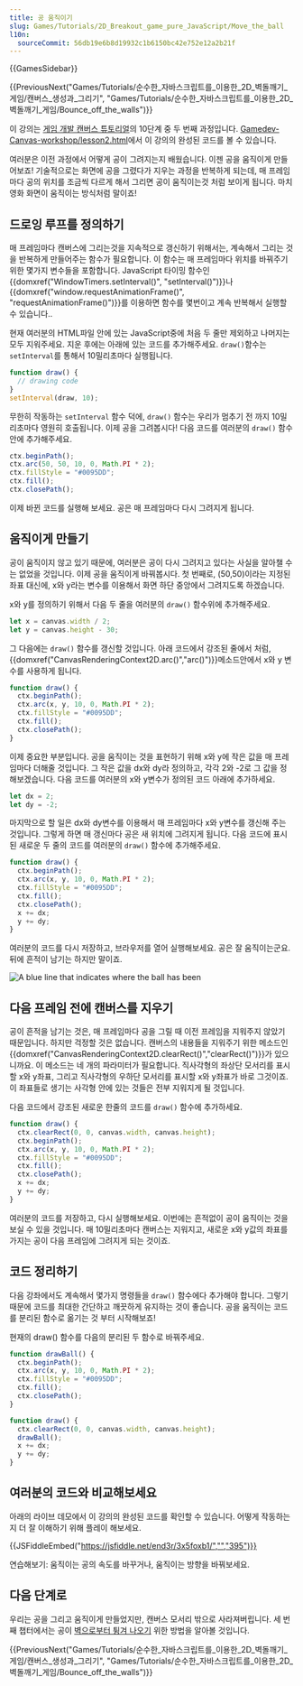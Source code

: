 ```yaml
---
title: 공 움직이기
slug: Games/Tutorials/2D_Breakout_game_pure_JavaScript/Move_the_ball
l10n:
  sourceCommit: 56db19e6b8d19932c1b6150bc42e752e12a2b21f
---
```


{{GamesSidebar}}

{{PreviousNext("Games/Tutorials/순수한_자바스크립트를_이용한_2D_벽돌깨기_게임/캔버스_생성과_그리기", "Games/Tutorials/순수한_자바스크립트를_이용한_2D_벽돌깨기_게임/Bounce_off_the_walls")}}

이 강의는 [게임 개발 캔버스 튜토리얼](/ko/docs/Games/Workflows/Breakout_game_from_scratch)의 10단계 중 두 번째 과정입니다. [Gamedev-Canvas-workshop/lesson2.html](https://github.com/end3r/Gamedev-Canvas-workshop/blob/gh-pages/lesson02.html)에서 이 강의의 완성된 코드를 볼 수 있습니다.

여러분은 이전 과정에서 어떻게 공이 그려지는지 배웠습니다. 이젠 공을 움직이게 만들어보죠! 기술적으로는 화면에 공을 그렸다가 지우는 과정을 반복하게 되는데, 매 프레임마다 공의 위치를 조금씩 다르게 해서 그리면 공이 움직이는것 처럼 보이게 됩니다. 마치 영화 화면이 움직이는 방식처럼 말이죠!

## 드로잉 루프를 정의하기

매 프레임마다 캔버스에 그리는것을 지속적으로 갱신하기 위해서는, 계속해서 그리는 것을 반복하게 만들어주는 함수가 필요합니다. 이 함수는 매 프레임마다 위치를 바꿔주기 위한 몇가지 변수들을 포함합니다. JavaScript 타이밍 함수인 {{domxref("WindowTimers.setInterval()", "setInterval()")}}나 {{domxref("window.requestAnimationFrame()", "requestAnimationFrame()")}}를 이용하면 함수를 몇번이고 계속 반복해서 실행할 수 있습니다..

현재 여러분의 HTML파일 안에 있는 JavaScript중에 처음 두 줄만 제외하고 나머지는 모두 지워주세요. 지운 후에는 아래에 있는 코드를 추가해주세요. `draw()`함수는 `setInterval`를 통해서 10밀리초마다 실행됩니다.

```js
function draw() {
  // drawing code
}
setInterval(draw, 10);
```

무한히 작동하는 `setInterval` 함수 덕에, `draw()` 함수는 우리가 멈추기 전 까지 10밀리초마다 영원히 호출됩니다. 이제 공을 그려봅시다! 다음 코드를 여러분의 `draw()` 함수 안에 추가해주세요.

```js
ctx.beginPath();
ctx.arc(50, 50, 10, 0, Math.PI * 2);
ctx.fillStyle = "#0095DD";
ctx.fill();
ctx.closePath();
```

이제 바뀐 코드를 실행해 보세요. 공은 매 프레임마다 다시 그려지게 됩니다.

## 움직이게 만들기

공이 움직이지 않고 있기 때문에, 여러분은 공이 다시 그려지고 있다는 사실을 알아챌 수 는 없었을 것입니다. 이제 공을 움직이게 바꿔봅시다. 첫 번째로, (50,50)이라는 지정된 좌표 대신에, x와 y라는 변수를 이용해서 화면 하단 중앙에서 그려지도록 하겠습니다.

x와 y를 정의하기 위해서 다음 두 줄을 여러분의 `draw()` 함수위에 추가해주세요.

```js
let x = canvas.width / 2;
let y = canvas.height - 30;
```

그 다음에는 `draw()` 함수를 갱신할 것입니다. 아래 코드에서 강조된 줄에서 처럼, {{domxref("CanvasRenderingContext2D.arc()","arc()")}}메소드안에서 x와 y 변수를 사용하게 됩니다.

```js
function draw() {
  ctx.beginPath();
  ctx.arc(x, y, 10, 0, Math.PI * 2);
  ctx.fillStyle = "#0095DD";
  ctx.fill();
  ctx.closePath();
}
```

이제 중요한 부분입니다. 공을 움직이는 것을 표현하기 위해 x와 y에 작은 값을 매 프레임마다 더해줄 것입니다. 그 작은 값을 dx와 dy라 정의하고, 각각 2와 -2로 그 값을 정해보겠습니다. 다음 코드를 여러분의 x와 y변수가 정의된 코드 아래에 추가하세요.

```js
let dx = 2;
let dy = -2;
```

마지막으로 할 일은 dx와 dy변수를 이용해서 매 프레임마다 x와 y변수를 갱신해 주는 것입니다. 그렇게 하면 매 갱신마다 공은 새 위치에 그려지게 됩니다. 다음 코드에 표시된 새로운 두 줄의 코드를 여러분의 `draw()` 함수에 추가해주세요.

```js
function draw() {
  ctx.beginPath();
  ctx.arc(x, y, 10, 0, Math.PI * 2);
  ctx.fillStyle = "#0095DD";
  ctx.fill();
  ctx.closePath();
  x += dx;
  y += dy;
}
```

여러분의 코드를 다시 저장하고, 브라우저를 열어 실행해보세요. 공은 잘 움직이는군요. 뒤에 흔적이 남기는 하지만 말이죠.

![A blue line that indicates where the ball has been](ball-trail.png)

## 다음 프레임 전에 캔버스를 지우기

공이 흔적을 남기는 것은, 매 프레임마다 공을 그릴 때 이전 프레임을 지워주지 않았기 때문입니다. 하지만 걱정할 것은 없습니다. 캔버스의 내용들을 지워주기 위한 메소드인 {{domxref("CanvasRenderingContext2D.clearRect()","clearRect()")}}가 있으니까요. 이 메소드는 네 개의 파라미터가 필요합니다. 직사각형의 좌상단 모서리를 표시할 x와 y좌표, 그리고 직사각형의 우하단 모서리를 표시할 x와 y좌표가 바로 그것이죠. 이 좌표들로 생기는 사각형 안에 있는 것들은 전부 지워지게 될 것입니다.

다음 코드에서 강조된 새로운 한줄의 코드를 `draw()` 함수에 추가하세요.

```js
function draw() {
  ctx.clearRect(0, 0, canvas.width, canvas.height);
  ctx.beginPath();
  ctx.arc(x, y, 10, 0, Math.PI * 2);
  ctx.fillStyle = "#0095DD";
  ctx.fill();
  ctx.closePath();
  x += dx;
  y += dy;
}
```

여러분의 코드를 저장하고, 다시 실행해보세요. 이번에는 흔적없이 공이 움직이는 것을 보실 수 있을 것입니다. 매 10밀리초마다 캔버스는 지워지고, 새로운 x와 y값의 좌표를 가지는 공이 다음 프레임에 그려지게 되는 것이죠.

## 코드 정리하기

다음 강좌에서도 계속해서 몇가지 명령들을 `draw()` 함수에다 추가해야 합니다. 그렇기 때문에 코드를 최대한 간단하고 깨끗하게 유지하는 것이 좋습니다. 공을 움직이는 코드를 분리된 함수로 옮기는 것 부터 시작해보죠!

현재의 draw() 함수를 다음의 분리된 두 함수로 바꿔주세요.

```js
function drawBall() {
  ctx.beginPath();
  ctx.arc(x, y, 10, 0, Math.PI * 2);
  ctx.fillStyle = "#0095DD";
  ctx.fill();
  ctx.closePath();
}

function draw() {
  ctx.clearRect(0, 0, canvas.width, canvas.height);
  drawBall();
  x += dx;
  y += dy;
}
```

## 여러분의 코드와 비교해보세요

아래의 라이브 데모에서 이 강의의 완성된 코드를 확인할 수 있습니다. 어떻게 작동하는지 더 잘 이해하기 위해 플레이 해보세요.

{{JSFiddleEmbed("https://jsfiddle.net/end3r/3x5foxb1/","","395")}}

연습해보기: 움직이는 공의 속도를 바꾸거나, 움직이는 방향을 바꿔보세요.

## 다음 단계로

우리는 공을 그리고 움직이게 만들었지만, 캔버스 모서리 밖으로 사라져버립니다. 세 번째 챕터에서는 공이 [벽으로부터 튕겨 나오기](/ko/docs/Games/Tutorials/2D_Breakout_game_pure_JavaScript/Bounce_off_the_walls) 위한 방법을 알아볼 것입니다.

{{PreviousNext("Games/Tutorials/순수한_자바스크립트를_이용한_2D_벽돌깨기_게임/캔버스_생성과_그리기", "Games/Tutorials/순수한_자바스크립트를_이용한_2D_벽돌깨기_게임/Bounce_off_the_walls")}}
